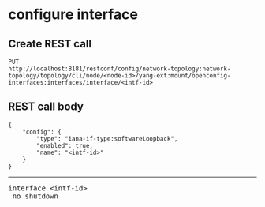 # configure interface

## Create REST call

```
PUT
http://localhost:8181/restconf/config/network-topology:network-topology/topology/cli/node/<node-id>/yang-ext:mount/openconfig-interfaces:interfaces/interface/<intf-id>
```

## REST call body 

```
{
    "config": {
        "type": "iana-if-type:softwareLoopback",
        "enabled": true,
        "name": "<intf-id>"
    }
}
```

---

<pre>
interface &lt;intf-id&gt;
 no shutdown
</pre>
